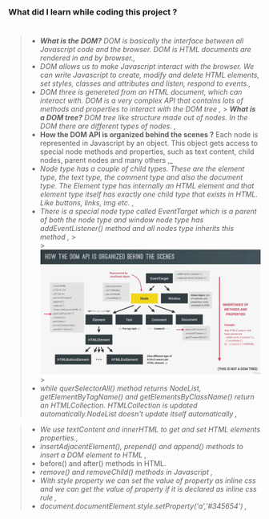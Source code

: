 ### What did I learn while coding this project ?

> #
>
> - _**What is the DOM?** DOM is basically the interface between all Javascript code and the browser. DOM is HTML documents are rendered in and by browser.,_
> - _DOM allows us to make Javascript interact with the browser. We can write Javascript to create, modify and delete HTML elements, set styles, classes and attributes and listen, respond to events.,_
> - _DOM three is genereted from an HTML document, which can interact with. DOM is a very complex API that contains lots of methods and properties to interact with the DOM tree ,_ > _**What is a DOM tree?** DOM tree like structure made out of nodes. In the DOM there are different types of nodes. ,_
> - **How the DOM API is organized behind the scenes ?** Each node is represented in Javascript by an object. This object gets access to special node methods and properties, such as text content, child nodes, parent nodes and many others ,\_
> - _Node type has a couple of child types. These are the element type, the text type, the comment type and also the document type. The Element type has internally an HTML element and that element type itself has exactly one child type that exists in HTML. Like buttons, links, img etc. ,_
> - _There is a special node type called EventTarget which is a parent of both the node type and window node type has addEventListener() method and all nodes type inherits this method ,_ >
>   <br/> >
>   <img src="../ReadME__img/DOM.png"> >
>   <br/>
> - _while querSelectorAll() method returns NodeList, getElementByTagName() and getElementsByClassName() return an HTMLCollection. HTMLCollection is updated automatically.NodeList doesn't update itself automatically ,_

> - _We use textContent and innerHTML to get and set HTML elements properties.,_
> - _insertAdjacentElement(), prepend() and append() methods to insert a DOM element to HTML ,_
> - before() and after() methods in HTML.
> - _remove() and removeChild() methods in Javascript ,_
> - _With style property we can set the value of property as inline css and we can get the value of property if it is declared as inline css rule ,_
> - _document.documentElement.style.setProperty('a','#345654') ,_
>
> #
